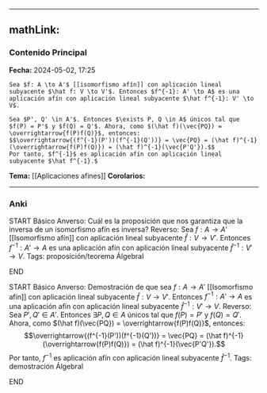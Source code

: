 
---
mathLink:
---
### Contenido Principal

**Fecha:** 2024-05-02, 17:25

```ad-proposition
Sea $f: A \to A'$ [[isomorfismo afín]] con aplicación lineal subyacente $\hat f: V \to V'$. Entonces $f^{-1}: A' \to A$ es una aplicación afín con aplicación lineal subyacente $\hat f^{-1}: V' \to V$.
```

```ad-proof
Sea $P', Q' \in A'$. Entonces $\exists P, Q \in A$ únicos tal que $f(P) = P'$ y $f(Q) = Q'$. Ahora, como $(\hat f)(\vec{PQ}) = \overrightarrow{f(P)f(Q)}$, entonces:
$$\overrightarrow{(f^{-1}(P'))(f^{-1}(Q'))} = \vec{PQ} = (\hat f)^{-1}(\overrightarrow{f(P)f(Q)}) = (\hat f)^{-1}(\vec{P'Q'}).$$
Por tanto, $f^{-1}$ es aplicación afín con aplicación lineal subyacente $\hat f^{-1}.$
```

**Tema:** [[Aplicaciones afines]]
**Corolarios:**

---
### Anki

START
Básico
Anverso: Cuál es la proposición que nos garantiza que la inversa de un isomorfismo afín es inversa?
Reverso: Sea $f: A \to A'$ [[Isomorfismo afín]] con aplicación lineal subyacente $\hat f: V \to V'$. Entonces $f^{-1}: A' \to A$ es una aplicación afín con aplicación lineal subyacente $\hat f^{-1}: V' \to V$.
Tags: proposición/teorema ÁlgebraI
<!--ID: 1714669443519-->
END

START
Básico
Anverso: Demostración de que sea $f: A \to A'$ [[Isomorfismo afín]] con aplicación lineal subyacente $\hat f: V \to V'$. Entonces $f^{-1}: A' \to A$ es una aplicación afín con aplicación lineal subyacente $\hat f^{-1}: V' \to V$.
Reverso: Sea $P', Q' \in A'$. Entonces $\exists P, Q \in A$ únicos tal que $f(P) = P'$ y $f(Q) = Q'$. Ahora, como $(\hat f)(\vec{PQ}) = \overrightarrow{f(P)f(Q)}$, entonces:
$$\overrightarrow{(f^{-1}(P'))(f^{-1}(Q'))} = \vec{PQ} = (\hat f)^{-1}(\overrightarrow{f(P)f(Q)}) = (\hat f)^{-1}(\vec{P'Q'}).$$
Por tanto, $f^{-1}$ es aplicación afín con aplicación lineal subyacente $\hat f^{-1}.$
Tags: demostración ÁlgebraI
<!--ID: 1714669443523-->
END